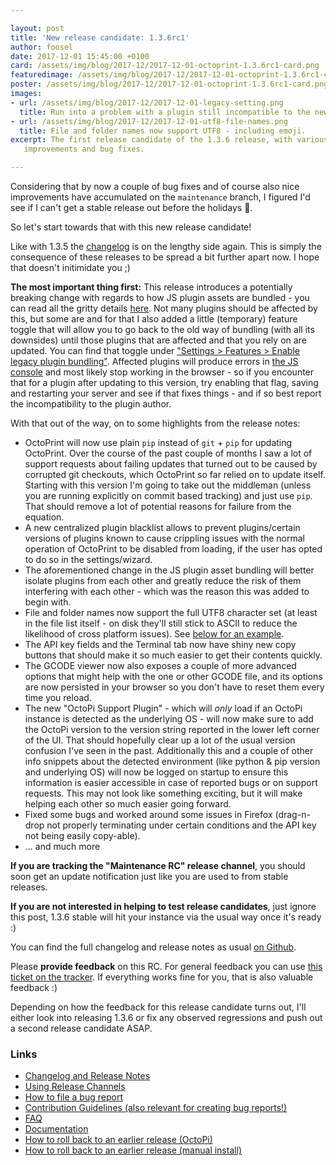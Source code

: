 ```yaml
---

layout: post
title: 'New release candidate: 1.3.6rc1'
author: foosel
date: 2017-12-01 15:45:00 +0100
card: /assets/img/blog/2017-12/2017-12-01-octoprint-1.3.6rc1-card.png
featuredimage: /assets/img/blog/2017-12/2017-12-01-octoprint-1.3.6rc1-card.png
poster: /assets/img/blog/2017-12/2017-12-01-octoprint-1.3.6rc1-card.png
images:
- url: /assets/img/blog/2017-12/2017-12-01-legacy-setting.png
  title: Run into a problem with a plugin still incompatible to the new asset bundling? There's a fix for that built right in.
- url: /assets/img/blog/2017-12/2017-12-01-utf8-file-names.png
  title: File and folder names now support UTF8 - including emoji.
excerpt: The first release candidate of the 1.3.6 release, with various
   improvements and bug fixes.

---
```


Considering that by now a couple of bug fixes and of course also nice improvements
have accumulated on the `maintenance` branch, I figured I'd see if I can't get 
a stable release out before the holidays 🎄.

So let's start towards that with this new release candidate!

Like with 1.3.5 the [changelog](https://github.com/foosel/OctoPrint/releases/tag/1.3.6rc1)
is on the lengthy side again. This is simply the consequence of these releases
to be spread a bit further apart now. I hope that doesn't initimidate you ;)

<a id="heads-up"></a>
**The most important thing first:** This release introduces a potentially breaking change
with regards to how JS plugin assets are bundled - you can read all the gritty details
[here](/blog/2017/12/01/heads-up-plugin-authors/). Not many plugins should be affected by this, but some are and for that I also added a 
little (temporary) feature toggle that will allow you to go back to the old way of bundling (with all
its downsides) until those plugins that are affected and that you rely on are updated. You
can find that toggle under ["Settings > Features > Enable legacy plugin bundling"](#image-1). Affected plugins will
produce errors in [the JS console](https://webmasters.stackexchange.com/a/77337) and most likely stop working in the browser - so if you
encounter that for a plugin after updating to this version, try enabling that flag, saving and
restarting your server and see if that fixes things - and if so best report the incompatibility
to the plugin author.

With that out of the way, on to some highlights from the release notes:

  * OctoPrint will now use plain `pip` instead of `git` + `pip` for updating OctoPrint. Over the course of the past couple of months
    I saw a lot of support requests about failing updates that turned out to be caused by corrupted git checkouts,
    which OctoPrint so far relied on to update itself. Starting with this version I'm going to take out the middleman 
    (unless you are running explicitly on commit based tracking) and just use `pip`. That should remove a lot of
    potential reasons for failure from the equation.
  * A new centralized plugin blacklist allows to prevent plugins/certain versions of plugins known to cause 
    crippling issues with the normal operation of OctoPrint to be disabled from loading, if the user has opted 
    to do so in the settings/wizard.
  * The aforementioned change in the JS plugin asset bundling will better isolate plugins from each other and
    greatly reduce the risk of them interfering with each other - which was the reason this was added to begin with.
  * File and folder names now support the full UTF8 character set (at least in the file list itself - on disk they'll
    still stick to ASCII to reduce the likelihood of cross platform issues). See [below for an example](#image-2).
  * The API key fields and the Terminal tab now have shiny new copy buttons that should make it so much easier to get
    their contents quickly.
  * The GCODE viewer now also exposes a couple of more advanced options that might help with the one or other GCODE
    file, and its options are now persisted in your browser so you don't have to reset them every time you reload.
  * The new "OctoPi Support Plugin" - which will *only* load if an OctoPi instance is detected as the underlying
    OS - will now make sure to add the OctoPi version to the version string reported in the lower left corner of the
    UI. That should hopefully clear up a lot of the usual version confusion I've seen in the past. Additionally this
    and a couple of other info snippets about the detected environment (like python & pip version and underlying
    OS) will now be logged on startup to ensure this information is easier accessible in case of reported bugs or
    on support requests. This may not look like something exciting, but it will make helping each other so much
    easier going forward.
  * Fixed some bugs and worked around some issues in Firefox (drag-n-drop not properly terminating under certain
    conditions and the API key not being easily copy-able).
  * ... and much more 

**If you are tracking the "Maintenance RC" release channel**, you
should soon get an update notification just like you are used to from
stable releases.

**If you are not interested in helping to test release candidates**, just
ignore this post, 1.3.6 stable will hit your instance via the usual
way once it's ready :)

You can find the full changelog and release notes as usual
[on Github](https://github.com/foosel/OctoPrint/releases/tag/1.3.6rc1).

Please **provide feedback** on this RC. For general feedback you can use
[this ticket on the tracker](https://github.com/foosel/OctoPrint/issues/2256).
If everything works fine for you, that is also valuable feedback :)

Depending on how the feedback for this release candidate turns out, I'll
either look into releasing 1.3.6 or fix any observed regressions and push
out a second release candidate ASAP.

### Links

  * [Changelog and Release Notes](https://github.com/foosel/OctoPrint/releases/tag/1.3.6rc1)
  * [Using Release Channels](https://github.com/foosel/OctoPrint/wiki/Using-Release-Channels)
  * [How to file a bug report](https://github.com/foosel/OctoPrint/blob/master/CONTRIBUTING.md#how-to-file-a-bug-report)
  * [Contribution Guidelines (also relevant for creating bug reports!)](https://github.com/foosel/OctoPrint/blob/master/CONTRIBUTING.md)
  * [FAQ](https://github.com/foosel/OctoPrint/wiki/FAQ)
  * [Documentation](http://docs.octoprint.org/)
  * [How to roll back to an earlier release (OctoPi)](https://github.com/foosel/OctoPrint/wiki/FAQ#how-can-i-revert-to-an-older-version-of-the-octoprint-installation-on-my-octopi-image)
  * [How to roll back to an earlier release (manual install)](https://github.com/foosel/OctoPrint/wiki/FAQ#how-can-i-roll-back-to-an-earlier-version-after-an-update)
